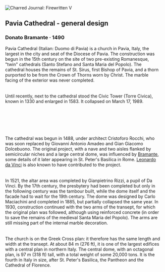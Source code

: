 <div class="artwork-of-the-day">
  <div class="container">
    <div class="img-wrapper">
      <img
        src="https://uploads4.wikiart.org/00291/images/donato-bramante/1-2.JPG!Large.JPG"
        alt="Charred Journal: Firewritten V" />
    </div>
    <div class="artwork-detail">
      <div class="artwork-origin"> 
        <h2 class="artwork-name">Pavia Cathedral - general design</h2>
        <h3 class="artist">
          Donato Bramante
                    ·  1490
        </h3>
      </div>
      <p class="description">
        <span class="artwork-description-text ng-binding" ng-bind-html="viewModel.ArtworkOfTheDay.Description | unsafe">Pavia Cathedral (Italian: Duomo di Pavia) is a church in Pavia, Italy, the largest in the city and seat of the Diocese of Pavia. The construction was begun in the 15th century on the site of two pre-existing Romanesque, "twin" cathedrals (Santo Stefano and Santa Maria del Popolo). The cathedral houses the remains of St. Sirus, first Bishop of Pavia, and a thorn purported to be from the Crown of Thorns worn by Christ. The marble facing of the exterior was never completed.<br>
<br>
<br>Until recently, next to the cathedral stood the Civic Tower (Torre Civica), known in 1330 and enlarged in 1583. It collapsed on March 17, 1989.<br><br>
<br>
<br><br>
<br>
<br>The cathedral was begun in 1488, under architect Cristoforo Rocchi, who was soon replaced by Giovanni Antonio Amadeo and Gian Giacomo Dolcebuono. The original project, with a nave and two aisles flanked by semicircular niches and a large central dome, was influenced by <a target="_blank" href="/en/donato-bramante">Bramante</a>, some details of it later appearing in St. Peter's Basilica in Rome. <a target="_blank" href="/en/leonardo-da-vinci">Leonardo da Vinci</a> is also known to have contributed to the project.<br>
<br>
<br>In 1521, the altar area was completed by Gianpietrino Rizzi, a pupil of Da Vinci. By the 17th century, the presbytery had been completed but only in the following century was the tambour built, while the dome itself and the facade had to wait for the 19th century. The dome was designed by Carlo Maciachini and completed in 1885, but partially collapsed the same year. In 1930, construction continued with the two arms of the transept, for which the original plan was followed, although using reinforced concrete (in order to save the remains of the medieval Santa Maria del Popolo). The arms are still missing part of the internal marble decoration.<br>
<br>
<br>The church is on the Greek Cross plan: it therefore has the same length and width at the transept. At about 84&nbsp;m (276&nbsp;ft), it is one of the largest edifices with a central plan in northern Italy. The central dome, with an octagonal plan, is 97&nbsp;m (318&nbsp;ft) tall, with a total weight of some 20,000 tons. It is the fourth in Italy in size, after St. Peter's Basilica, the Pantheon and the Cathedral of Florence.<br></span>
                        <div class="text-shadow-container" ng-show="showShadow" style=""></div>
      </p>
    </div>
  </div>

</div>
